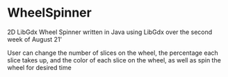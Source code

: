 # WheelSpinner
2D LibGdx Wheel Spinner written in Java using LibGdx over the second week of August 21'

User can change the number of slices on the wheel, the percentage each slice takes up, and the color of each slice on the wheel, as well as spin the wheel for desired time
